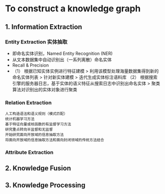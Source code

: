 # To construct a knowledge graph #
## 1. Information Extraction
### Entity Extraction 实体抽取 
- 即命名实体识别，Named Entity Recognition (NER)
- 从文本数据集中自动识别出（一系列离散）命名实体
- Recall & Precision
- （1） 根据已知实体实例进行特征建模 > 利用该模型处理海量数据集得到新的命名实体列表 > 针对新实体建模 > 迭代生成实体标注语料库
  （2） 根据搜索引擎的服务器日志，基于实体的语义特征从搜索日志中识别出命名实体 > 聚类算法对识别出的实体对象进行聚类
### Relation Extraction
    人工构造语法和语义规则（模式匹配）
    统计机器学习方法
    基于特征向量或核函数的有监督学习方法
    研究重点转向半监督和无监督
    开始研究面向开放域的信息抽取方法
    将面向开放域的信息抽取方法和面向封闭领域的传统方法结合
### Attribute Extraction
## 2. Knowledge Fusion

## 3. Knowledge Processing


